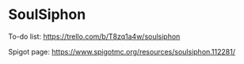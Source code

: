 # SoulSiphon

To-do list: https://trello.com/b/T8zq1a4w/soulsiphon

Spigot page: https://www.spigotmc.org/resources/soulsiphon.112281/
